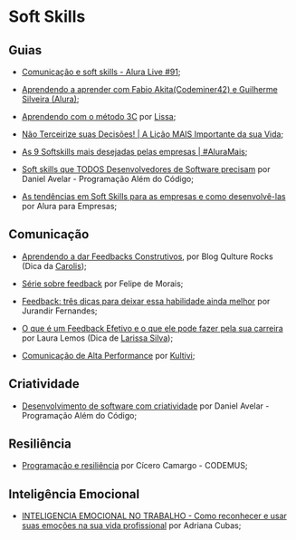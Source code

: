 # Soft Skills

## Guias

- [Comunicação e soft skills - Alura Live #91](https://www.youtube.com/watch?v=McC4oh_jPgk);

- [Aprendendo a aprender com Fabio Akita(Codeminer42) e Guilherme Silveira (Alura)](https://www.youtube.com/watch?v=uj-k_WqlYvI);

- [Aprendendo com o método 3C](https://www.twitch.tv/videos/1438780505?collection=6rWTuUld4BY8Sw) por [Lissa](https://twitter.com/lisstransborda);
    
- [Não Terceirize suas Decisões! | A Lição MAIS Importante da sua Vida](https://www.youtube.com/watch?v=D3L8IOncLkg);

- [As 9 Softskills mais desejadas pelas empresas | #AluraMais](https://www.youtube.com/watch?v=SjY0zj17-8U);

- [Soft skills que TODOS Desenvolvedores de Software precisam](https://www.youtube.com/watch?v=RY2wgA2kOdo) por Daniel Avelar - Programação Além do Código;

- [As tendências em Soft Skills para as empresas e como desenvolvê-las](https://www.alura.com.br/empresas/artigos/soft-skills-o-que-sao-e-como-desenvolver) por Alura para Empresas;

## Comunicação

- [Aprendendo a dar Feedbacks Construtivos](https://qulture.rocks/blog/aprendendo-a-dar-feedbacks/), por Blog Qulture Rocks (Dica da [Carolis](https://twitter.com/caroliscaroles));

- [Série sobre feedback](https://medium.com/@felipedemoraes/s%C3%A9rie-sobre-feedback-dbdb852a7bfb) por Felipe de Morais;

- [Feedback: três dicas para deixar essa habilidade ainda melhor](https://www.linkedin.com/pulse/feedback-tr%C3%AAs-dicas-para-deixar-essa-habilidade-ainda-fernandes/) por Jurandir Fernandes;

- [O que é um Feedback Efetivo e o que ele pode fazer pela sua carreira](https://www.programaria.org/o-que-e-um-feedback-efetivo-e-o-que-ele-pode-fazer-pela-sua-carreira/) por Laura Lemos (Dica de [Larissa Silva](https://github.com/lagcrs));

- [Comunicação de Alta Performance](https://www.youtube.com/watch?v=cTQHrNOlAUo&list=PL8vXuI6zmpdiT0OI7RJNsW46ur0RN8cqq&ab_channel=Kultivi) por [Kultivi](https://kultivi.com/);


## Criatividade

- [Desenvolvimento de software com criatividade](https://www.youtube.com/watch?v=n1F810eUAAQ) por Daniel Avelar - Programação Além do Código;


## Resiliência

- [Programação e resiliência](https://www.youtube.com/watch?v=C11OL-uKrVA) por Cícero Camargo - CODEMUS;

## Inteligência Emocional
   
- [INTELIGENCIA EMOCIONAL NO TRABALHO - Como reconhecer e usar suas emoções na sua vida profissional](https://www.youtube.com/watch?v=PAVaaGa_gug) por Adriana Cubas;
